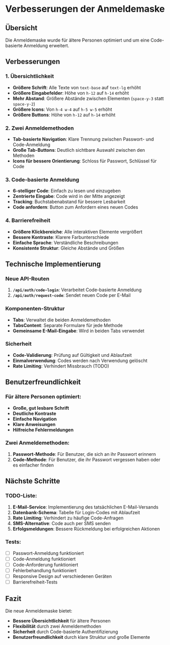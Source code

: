 # Verbesserungen der Anmeldemaske

## Übersicht

Die Anmeldemaske wurde für ältere Personen optimiert und um eine Code-basierte Anmeldung erweitert.

## Verbesserungen

### 1. **Übersichtlichkeit**
- **Größere Schrift**: Alle Texte von `text-base` auf `text-lg` erhöht
- **Größere Eingabefelder**: Höhe von `h-12` auf `h-14` erhöht
- **Mehr Abstand**: Größere Abstände zwischen Elementen (`space-y-3` statt `space-y-2`)
- **Größere Icons**: Von `h-4 w-4` auf `h-5 w-5` erhöht
- **Größere Buttons**: Höhe von `h-12` auf `h-14` erhöht

### 2. **Zwei Anmeldemethoden**
- **Tab-basierte Navigation**: Klare Trennung zwischen Passwort- und Code-Anmeldung
- **Große Tab-Buttons**: Deutlich sichtbare Auswahl zwischen den Methoden
- **Icons für bessere Orientierung**: Schloss für Passwort, Schlüssel für Code

### 3. **Code-basierte Anmeldung**
- **6-stelliger Code**: Einfach zu lesen und einzugeben
- **Zentrierte Eingabe**: Code wird in der Mitte angezeigt
- **Tracking**: Buchstabenabstand für bessere Lesbarkeit
- **Code anfordern**: Button zum Anfordern eines neuen Codes

### 4. **Barrierefreiheit**
- **Größere Klickbereiche**: Alle interaktiven Elemente vergrößert
- **Bessere Kontraste**: Klarere Farbunterschiede
- **Einfache Sprache**: Verständliche Beschreibungen
- **Konsistente Struktur**: Gleiche Abstände und Größen

## Technische Implementierung

### Neue API-Routen
1. **`/api/auth/code-login`**: Verarbeitet Code-basierte Anmeldung
2. **`/api/auth/request-code`**: Sendet neuen Code per E-Mail

### Komponenten-Struktur
- **Tabs**: Verwaltet die beiden Anmeldemethoden
- **TabsContent**: Separate Formulare für jede Methode
- **Gemeinsame E-Mail-Eingabe**: Wird in beiden Tabs verwendet

### Sicherheit
- **Code-Validierung**: Prüfung auf Gültigkeit und Ablaufzeit
- **Einmalverwendung**: Codes werden nach Verwendung gelöscht
- **Rate Limiting**: Verhindert Missbrauch (TODO)

## Benutzerfreundlichkeit

### Für ältere Personen optimiert:
- **Große, gut lesbare Schrift**
- **Deutliche Kontraste**
- **Einfache Navigation**
- **Klare Anweisungen**
- **Hilfreiche Fehlermeldungen**

### Zwei Anmeldemethoden:
1. **Passwort-Methode**: Für Benutzer, die sich an ihr Passwort erinnern
2. **Code-Methode**: Für Benutzer, die ihr Passwort vergessen haben oder es einfacher finden

## Nächste Schritte

### TODO-Liste:
1. **E-Mail-Service**: Implementierung des tatsächlichen E-Mail-Versands
2. **Datenbank-Schema**: Tabelle für Login-Codes mit Ablaufzeit
3. **Rate Limiting**: Verhindert zu häufige Code-Anfragen
4. **SMS-Alternative**: Code auch per SMS senden
5. **Erfolgsmeldungen**: Bessere Rückmeldung bei erfolgreichen Aktionen

### Tests:
- [ ] Passwort-Anmeldung funktioniert
- [ ] Code-Anmeldung funktioniert
- [ ] Code-Anforderung funktioniert
- [ ] Fehlerbehandlung funktioniert
- [ ] Responsive Design auf verschiedenen Geräten
- [ ] Barrierefreiheit-Tests

## Fazit

Die neue Anmeldemaske bietet:
- **Bessere Übersichtlichkeit** für ältere Personen
- **Flexibilität** durch zwei Anmeldemethoden
- **Sicherheit** durch Code-basierte Authentifizierung
- **Benutzerfreundlichkeit** durch klare Struktur und große Elemente 